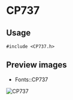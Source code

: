 CP737
==========

Usage
------

    #include <CP737.h>

Preview images
--------------
* Fonts::CP737 

![CP737](https://raw.githubusercontent.com/DisplayCore/CP737/master/Preview/CP737.png)

